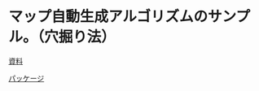<h1>マップ自動生成アルゴリズムのサンプル。（穴掘り法）</h1>

<a href = "https://www.notion.so/DiggingMap2D-adcc46588a434bea959f4d6b02841dbc">
  <p> 資料 </p>
</a>

<a href = "https://github.com/matokutora/DiggingMap2D_SampleForUnity/releases/tag/var0.1">
  <p> パッケージ </p>
</a>
